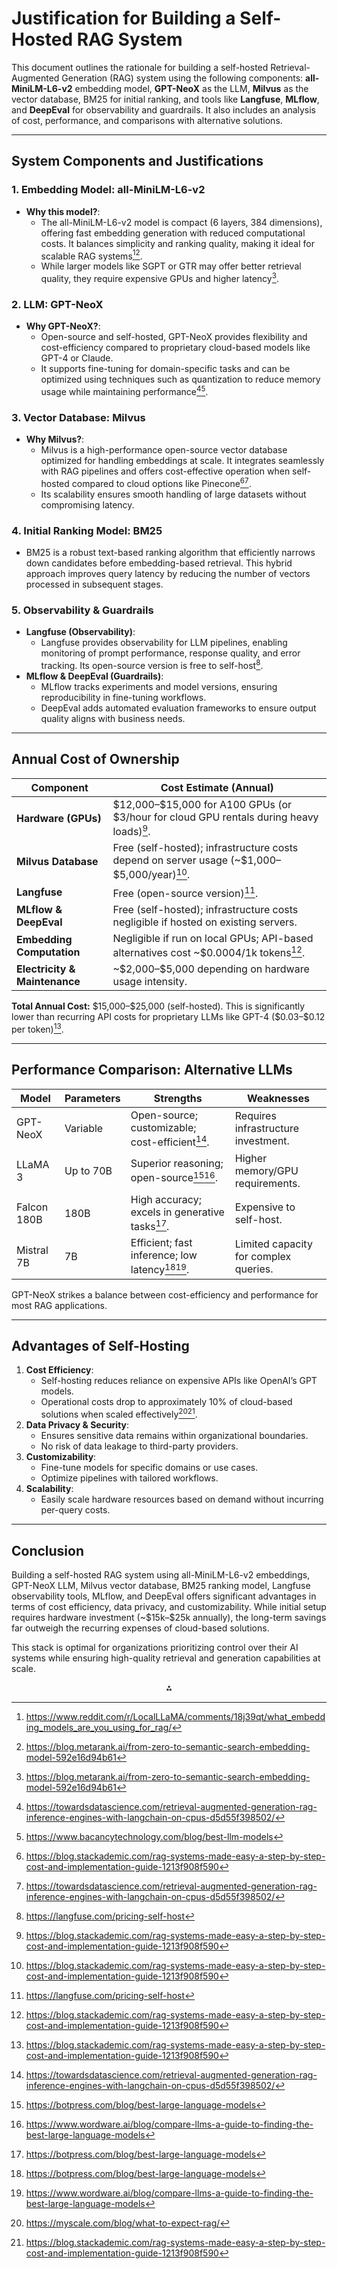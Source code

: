 # Justification for Building a Self-Hosted RAG System

This document outlines the rationale for building a self-hosted Retrieval-Augmented Generation (RAG) system using the following components: **all-MiniLM-L6-v2** embedding model, **GPT-NeoX** as the LLM, **Milvus** as the vector database, BM25 for initial ranking, and tools like **Langfuse**, **MLflow**, and **DeepEval** for observability and guardrails. It also includes an analysis of cost, performance, and comparisons with alternative solutions.

---

## **System Components and Justifications**

### **1. Embedding Model: all-MiniLM-L6-v2**

- **Why this model?**:
    - The all-MiniLM-L6-v2 model is compact (6 layers, 384 dimensions), offering fast embedding generation with reduced computational costs. It balances simplicity and ranking quality, making it ideal for scalable RAG systems[^1][^8].
    - While larger models like SGPT or GTR may offer better retrieval quality, they require expensive GPUs and higher latency[^8].


### **2. LLM: GPT-NeoX**

- **Why GPT-NeoX?**:
    - Open-source and self-hosted, GPT-NeoX provides flexibility and cost-efficiency compared to proprietary cloud-based models like GPT-4 or Claude.
    - It supports fine-tuning for domain-specific tasks and can be optimized using techniques such as quantization to reduce memory usage while maintaining performance[^7][^9].


### **3. Vector Database: Milvus**

- **Why Milvus?**:
    - Milvus is a high-performance open-source vector database optimized for handling embeddings at scale. It integrates seamlessly with RAG pipelines and offers cost-effective operation when self-hosted compared to cloud options like Pinecone[^4][^7].
    - Its scalability ensures smooth handling of large datasets without compromising latency.


### **4. Initial Ranking Model: BM25**

- BM25 is a robust text-based ranking algorithm that efficiently narrows down candidates before embedding-based retrieval. This hybrid approach improves query latency by reducing the number of vectors processed in subsequent stages.


### **5. Observability \& Guardrails**

- **Langfuse (Observability)**:
    - Langfuse provides observability for LLM pipelines, enabling monitoring of prompt performance, response quality, and error tracking. Its open-source version is free to self-host[^3].
- **MLflow \& DeepEval (Guardrails)**:
    - MLflow tracks experiments and model versions, ensuring reproducibility in fine-tuning workflows.
    - DeepEval adds automated evaluation frameworks to ensure output quality aligns with business needs.

---

## **Annual Cost of Ownership**

| Component | Cost Estimate (Annual) |
|-----------|------------------------|
| **Hardware (GPUs)** | \$12,000–\$15,000 for A100 GPUs (or \$3/hour for cloud GPU rentals during heavy loads)[^4]. |
| **Milvus Database** | Free (self-hosted); infrastructure costs depend on server usage (~\$1,000–\$5,000/year)[^4]. |
| **Langfuse** | Free (open-source version)[^3]. |
| **MLflow \& DeepEval** | Free (self-hosted); infrastructure costs negligible if hosted on existing servers. |
| **Embedding Computation** | Negligible if run on local GPUs; API-based alternatives cost ~\$0.0004/1k tokens[^4]. |
| **Electricity \& Maintenance** | ~\$2,000–\$5,000 depending on hardware usage intensity. |

**Total Annual Cost:** \$15,000–\$25,000 (self-hosted). This is significantly lower than recurring API costs for proprietary LLMs like GPT-4 (\$0.03–\$0.12 per token)[^4].

---

## **Performance Comparison: Alternative LLMs**

| Model | Parameters | Strengths                                       | Weaknesses |
|-----------|---------|-------------------------------------------------|---------|
| GPT-NeoX | Variable | Open-source; customizable; cost-efficient[^7].  | Requires infrastructure investment. |
| LLaMA 3 | Up to 70B | Superior reasoning; open-source[^5][^6].        | Higher memory/GPU requirements. |
| Falcon 180B | 180B | High accuracy; excels in generative tasks[^5].  | Expensive to self-host. |
| Mistral 7B | 7B | Efficient; fast inference; low latency[^5][^6]. | Limited capacity for complex queries. |

GPT-NeoX strikes a balance between cost-efficiency and performance for most RAG applications.

---

## **Advantages of Self-Hosting**

1. **Cost Efficiency**:
    - Self-hosting reduces reliance on expensive APIs like OpenAI’s GPT models.
    - Operational costs drop to approximately 10% of cloud-based solutions when scaled effectively[^2][^4].
2. **Data Privacy \& Security**:
    - Ensures sensitive data remains within organizational boundaries.
    - No risk of data leakage to third-party providers.
3. **Customizability**:
    - Fine-tune models for specific domains or use cases.
    - Optimize pipelines with tailored workflows.
4. **Scalability**:
    - Easily scale hardware resources based on demand without incurring per-query costs.

---

## Conclusion

Building a self-hosted RAG system using all-MiniLM-L6-v2 embeddings, GPT-NeoX LLM, Milvus vector database, BM25 ranking model, Langfuse observability tools, MLflow, and DeepEval offers significant advantages in terms of cost efficiency, data privacy, and customizability. While initial setup requires hardware investment (~\$15k–\$25k annually), the long-term savings far outweigh the recurring expenses of cloud-based solutions.

This stack is optimal for organizations prioritizing control over their AI systems while ensuring high-quality retrieval and generation capabilities at scale.

<div style="text-align: center">⁂</div>

[^1]: https://www.reddit.com/r/LocalLLaMA/comments/18j39qt/what_embedding_models_are_you_using_for_rag/

[^2]: https://myscale.com/blog/what-to-expect-rag/

[^3]: https://langfuse.com/pricing-self-host

[^4]: https://blog.stackademic.com/rag-systems-made-easy-a-step-by-step-cost-and-implementation-guide-1213f908f590

[^5]: https://botpress.com/blog/best-large-language-models

[^6]: https://www.wordware.ai/blog/compare-llms-a-guide-to-finding-the-best-large-language-models

[^7]: https://towardsdatascience.com/retrieval-augmented-generation-rag-inference-engines-with-langchain-on-cpus-d5d55f398502/

[^8]: https://blog.metarank.ai/from-zero-to-semantic-search-embedding-model-592e16d94b61

[^9]: https://www.bacancytechnology.com/blog/best-llm-models

[^10]: https://friendli.ai/blog/friendli-engine-tensorrt-llm-vllm

[^11]: https://www.chatbees.ai/blog/rag-llm

[^12]: https://labelyourdata.com/articles/types-of-llms

[^13]: https://winder.ai/llmops-tools-comparison-open-source-llm-production-frameworks/

[^14]: https://www.bentoml.com/blog/building-rag-with-open-source-and-custom-ai-models

[^15]: https://www.pinecone.io/learn/sagemaker-rag/

[^16]: https://www.youtube.com/watch?v=SNpmkx9cpck

[^17]: https://huggingface.co/sentence-transformers/all-MiniLM-L6-v2

[^18]: https://www.graft.com/blog/open-source-text-embedding-models

[^19]: https://github.com/taishi-i/awesome-ChatGPT-repositories

[^20]: https://blog.keithmcnulty.org/how-i-created-an-ai-version-of-myself-aec12bc30067

[^21]: https://www.restack.io/p/embeddings-knowledge-embedding-models-for-rag-cat-ai

[^22]: https://www.reddit.com/r/selfhosted/comments/1b75mar/llm_who_know_me/

[^23]: https://www.youtube.com/watch?v=q9MD_hU2Yd8

[^24]: https://www.galileo.ai/blog/mastering-rag-how-to-select-an-embedding-model

[^25]: https://pub.towardsai.net/a-taxonomy-of-retrieval-augmented-generation-a39eb2c4e2ab

[^26]: https://www.reddit.com/r/Rag/comments/1h2iitk/what_is_a_range_of_costs_for_a_rag_project/

[^27]: https://www.linkedin.com/posts/tyler-maran_turns-out-self-hosting-can-be-more-expensive-activity-7209644712071225345-_9xm

[^28]: https://www.edenai.co/post/the-2025-guide-to-retrieval-augmented-generation-rag

[^29]: https://news.ycombinator.com/item?id=37148210

[^30]: https://news.ycombinator.com/item?id=41637550

[^31]: https://www.linkedin.com/pulse/beyond-rag-2025-technical-deep-dive-calum-simpson-2fkdc

[^32]: https://docs.llamaindex.ai/en/stable/examples/llm/nvidia_nim/

[^33]: https://dataforest.ai/blog/rag-in-2025-smarter-retrieval-and-real-time-responses

[^34]: https://huggingface.co/avsolatorio/GIST-all-MiniLM-L6-v2

[^35]: https://www.llamaindex.ai/blog/one-click-open-source-rag-observability-with-langfuse

[^36]: https://www.madrona.com/rag-is-not-enough-ai-data-architecture/

[^37]: https://developers.googleblog.com/en/vertex-ai-rag-engine-a-developers-tool/

[^38]: https://www.techtarget.com/whatis/feature/12-of-the-best-large-language-models

[^39]: https://www.bentoml.com/blog/benchmarking-llm-inference-backends

[^40]: https://www.promptingguide.ai/research/rag

[^41]: https://hatchworks.com/blog/gen-ai/large-language-models-guide/

[^42]: https://botscrew.com/blog/llm-comparison-choosing-the-right-model/

[^43]: https://research.aimultiple.com/retrieval-augmented-generation/

[^44]: https://www.tensorops.ai/post/emerging-architectures-of-llm-applications-2025-update

[^45]: https://www.calibraint.com/blog/detailed-comparison-of-all-llm-models-guide

[^46]: https://www.reddit.com/r/LangChain/comments/1dyxty1/can_you_suggest_me_some_best_llms_for_rag/

[^47]: https://dev.to/ezinsightsai/llm-product-development-in-2025-the-ultimate-guide-37f1

[^48]: https://www.debutinfotech.com/blog/large-language-models-comparison

[^49]: https://dev.to/lakhera2015/100-days-of-generative-ai-building-your-first-rag-application-using-open-source-tools-day-8-3kc6

[^50]: https://www.youtube.com/watch?v=BNeegP_3IKI

[^51]: https://github.com/danny-avila/LibreChat/discussions/2233

[^52]: https://www.restack.io/p/embeddings-knowledge-embeddings-vs-rag-cat-ai

[^53]: https://www.syntio.net/en/labs-musings/self-hosted-rag-powered-llm-solution-for-confluence-and-microsoft-sharepoint/

[^54]: https://edrm.net/2025/02/private-llms-vs-rag-systems-choosing-the-right-ai-strategy-for-your-legal-organization/

[^55]: https://langfuse.com/pricing

[^56]: https://langfuse.com/changelog/2024-01-29-custom-model-prices

[^57]: https://www.tensorops.ai/post/understanding-the-cost-of-large-language-models-llms

[^58]: https://langfuse.com/docs/model-usage-and-cost

